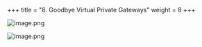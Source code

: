 +++
title = "8. Goodbye Virtual Private Gateways"
weight = 8
+++


![image.png](/images/008-viii-clean-it-up/40-480434-image.png)


![image.png](/images/008-viii-clean-it-up/40-975514-image.png)


